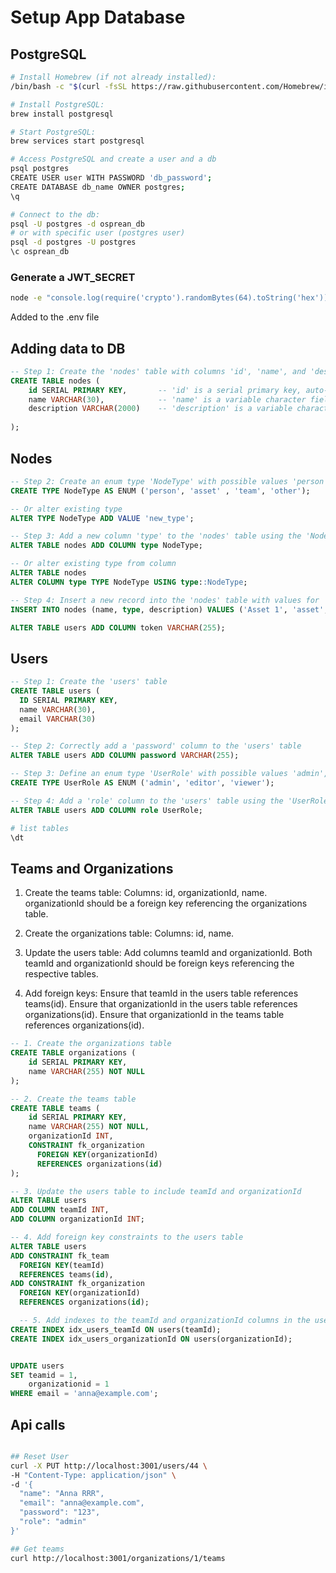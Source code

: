 # Setup App Database

## PostgreSQL 

```bash
# Install Homebrew (if not already installed):
/bin/bash -c "$(curl -fsSL https://raw.githubusercontent.com/Homebrew/install/HEAD/install.sh)"

# Install PostgreSQL:
brew install postgresql

# Start PostgreSQL:
brew services start postgresql

# Access PostgreSQL and create a user and a db
psql postgres
CREATE USER user WITH PASSWORD 'db_password';
CREATE DATABASE db_name OWNER postgres;
\q

# Connect to the db:
psql -U postgres -d osprean_db
# or with specific user (postgres user)
psql -d postgres -U postgres
\c osprean_db
```

### Generate a JWT_SECRET
```bash
node -e "console.log(require('crypto').randomBytes(64).toString('hex'))"
```
Added to the .env file

## Adding data to DB

```sql
-- Step 1: Create the 'nodes' table with columns 'id', 'name', and 'description'
CREATE TABLE nodes (
    id SERIAL PRIMARY KEY,       -- 'id' is a serial primary key, auto-incremented
    name VARCHAR(30),            -- 'name' is a variable character field with a maximum length of 30
    description VARCHAR(2000)    -- 'description' is a variable character field with a maximum length of 2000
    
);
```

## Nodes
```sql
-- Step 2: Create an enum type 'NodeType' with possible values 'person' and 'asset'
CREATE TYPE NodeType AS ENUM ('person', 'asset' , 'team', 'other');

-- Or alter existing type
ALTER TYPE NodeType ADD VALUE 'new_type';

-- Step 3: Add a new column 'type' to the 'nodes' table using the 'NodeType' enum
ALTER TABLE nodes ADD COLUMN type NodeType;

-- Or alter existing type from column 
ALTER TABLE nodes
ALTER COLUMN type TYPE NodeType USING type::NodeType;

-- Step 4: Insert a new record into the 'nodes' table with values for 'name', 'type', and 'description'
INSERT INTO nodes (name, type, description) VALUES ('Asset 1', 'asset', 'This is the Asset 1 description');

ALTER TABLE users ADD COLUMN token VARCHAR(255);

```

## Users

```sql
-- Step 1: Create the 'users' table
CREATE TABLE users (
  ID SERIAL PRIMARY KEY,
  name VARCHAR(30),
  email VARCHAR(30)
);

-- Step 2: Correctly add a 'password' column to the 'users' table
ALTER TABLE users ADD COLUMN password VARCHAR(255);

-- Step 3: Define an enum type 'UserRole' with possible values 'admin', 'editor', and 'viewer'
CREATE TYPE UserRole AS ENUM ('admin', 'editor', 'viewer');

-- Step 4: Add a 'role' column to the 'users' table using the 'UserRole' enum
ALTER TABLE users ADD COLUMN role UserRole;
```
```bash
# list tables
\dt
```


## Teams and Organizations

1. Create the teams table:
Columns: id, organizationId, name.
organizationId should be a foreign key referencing the organizations table.

2. Create the organizations table:
Columns: id, name.

3. Update the users table:
Add columns teamId and organizationId.
Both teamId and organizationId should be foreign keys referencing the respective tables.

4. Add foreign keys:
Ensure that teamId in the users table references teams(id).
Ensure that organizationId in the users table references organizations(id).
Ensure that organizationId in the teams table references organizations(id).

```sql
-- 1. Create the organizations table
CREATE TABLE organizations (
    id SERIAL PRIMARY KEY,
    name VARCHAR(255) NOT NULL
);

-- 2. Create the teams table
CREATE TABLE teams (
    id SERIAL PRIMARY KEY,
    name VARCHAR(255) NOT NULL,
    organizationId INT,
    CONSTRAINT fk_organization
      FOREIGN KEY(organizationId) 
	  REFERENCES organizations(id)
);

-- 3. Update the users table to include teamId and organizationId
ALTER TABLE users
ADD COLUMN teamId INT,
ADD COLUMN organizationId INT;

-- 4. Add foreign key constraints to the users table
ALTER TABLE users
ADD CONSTRAINT fk_team
  FOREIGN KEY(teamId) 
  REFERENCES teams(id),
ADD CONSTRAINT fk_organization
  FOREIGN KEY(organizationId) 
  REFERENCES organizations(id);

  -- 5. Add indexes to the teamId and organizationId columns in the users
CREATE INDEX idx_users_teamId ON users(teamId);
CREATE INDEX idx_users_organizationId ON users(organizationId);


UPDATE users
SET teamid = 1, 
    organizationid = 1 
WHERE email = 'anna@example.com'; 

```
## Api calls

```bash

## Reset User
curl -X PUT http://localhost:3001/users/44 \ 
-H "Content-Type: application/json" \
-d '{
  "name": "Anna RRR",
  "email": "anna@example.com",
  "password": "123", 
  "role": "admin"
}'

## Get teams
curl http://localhost:3001/organizations/1/teams

```